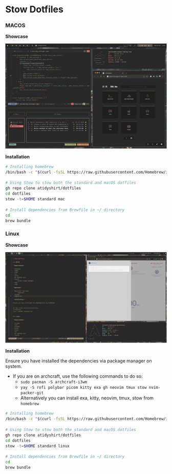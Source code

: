 # Stow Dotfiles

### MACOS

**Showcase**

![Mac Preview](./preview-mac.png)

**Installation**

```sh { tangle: ./install/install_mac.sh }
# Installing homebrew
/bin/bash -c "$(curl -fsSL https://raw.githubusercontent.com/Homebrew/install/HEAD/install.sh)"

# Using Stow to stow both the standard and macOS dotfiles
gh repo clone atidyshirt/dotfiles
cd dotfiles
stow -t=$HOME standard mac

# Install dependencies from Brewfile in ~/ directory
cd
brew bundle
```

### Linux

**Showcase**

![Linux Preview](./preview-linux.png)

**Installation**

Ensure you have installed the dependencies via package manager on system.

- If you are on archcraft, use the following commands to do so:
    * `sudo pacman -S archcraft-i3wm`
    * `yay -S rofi polybar picom kitty exa gh neovim tmux stow nvim-packer-git`
    * Alternatively you can install exa, kitty, neovim, tmux, stow from `homebrew`

```sh { tangle: ./install/install_linux.sh }
# Installing homebrew
/bin/bash -c "$(curl -fsSL https://raw.githubusercontent.com/Homebrew/install/HEAD/install.sh)"

# Using Stow to stow both the standard and macOS dotfiles
gh repo clone atidyshirt/dotfiles
cd dotfiles
stow -t=$HOME standard linux

# Install dependencies from Brewfile in ~/ directory
cd
brew bundle
```
